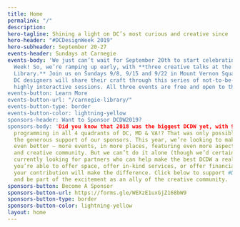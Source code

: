 ```yaml
---
title: Home
permalink: "/"
description: 
hero-tagline: Shining a light on DC’s most curious and creative since ’08.
hero-header: "#DCDesignWeek 2019"
hero-subheader: September 20-27
events-header: Sundays at Carnegie
events-body: 'We just can’t wait for September 20th to start celebrating DC Design
  Week! So, we’re ramping up early, with **three creative talks at the Apple Carnegie
  Library.** Join us on Sundays 9/8, 9/15 and 9/22 in Mount Vernon Square, when three
  DC designers will share their craft through this series of not-to-be-missed and
  highly interactive sessions. All three events are free and open to the public!
events-button: Learn More
events-button-url: "/carnegie-library/"
events-button-type: border
events-button-color: lightning-yellow
sponsors-header: Want to Sponsor DCDW2019?
sponsors-body: 'Did you know that 2018 was the biggest DCDW yet, with 9 days of back-to-back
  programming in all 4 quadrants of DC, MD & VA!? That was only possible because of
  the generous support of our sponsors. This year, we’re looking to make DCDW2019
  even better — more events, in more places, featuring even more aspects of DC’s curious
  and creative community. But we can’t do it alone (though we’d certainly try). We’re
  currently looking for partners who can help make the best DCDW a reality. Whether
  you’re able to offer space, offer in-kind services, or offer financial support,
  your contribution will make the difference. Click below to support #DCDesignWeek
  and be part of the excitement as an ally of the creative community.
sponsors-button: Become A Sponsor
sponsors-button-url: https://forms.gle/WEXzE1uxGjZ168bW9
sponsors-button-type: border
sponsors-button-color: lightning-yellow
layout: home
---
```


